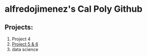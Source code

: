 # alfredojimenez's Cal Poly Github
## Projects:

1. Project 4
2. [Project 5 & 6](https://github.com/alfredoj11/alfredojimenez/blob/main/Project%205%20and%206.pdf)
3. data science

